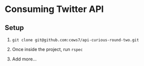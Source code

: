 # Consuming Twitter API

## Setup

1. `git clone git@github.com:cews7/api-curious-round-two.git`

2. Once inside the project, run `rspec`

3. Add more...
